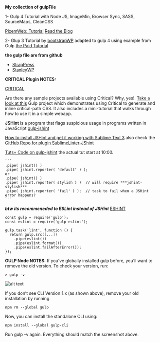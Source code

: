 **My collection of gulpFile**

1- Gulp 4 Tutorial with Node JS, ImageMin, Browser Sync, SASS, SourceMaps, CleanCSS 

[PixemWeb: Tutorial](https://youtu.be/tTrPLQ6nOX8 "Youtube Video") 
<a href="https://www.pixemweb.com/blog/gulp-4-0-0-with-nodejs-imagemin-browsersync-sass-sourcemaps-cleancss-more/" target="_blank"> Read the Blog</a>

2- Glup 3 Tutorial by [bootstrapWP](https://bootstrapwp.com/ "Develop a WP Theme with BootStrap") adapted to gulp 4 using example from Gulp 
<a href="https://bootstrapwp.com/download-sass-starter-wordpress-theme/" target="_blank"> the Paid Tutorial </a>

**the gulp file are from github**

* [StrapPress](https://github.com/braginteractive/StrapPress/blob/master/gulpfile.js "the StarpPress Theme GulpFile.js")
* [StanleyWP](https://github.com/braginteractive/stanleywp/blob/master/gulpfile.js "StanleyWP Theme GulpFile")


**CRITICAL Plugin NOTES:**

[CRITICAL](https://github.com/addyosmani/critical "Critical Github")

Are there any sample projects available using Critical?
Why, yes!. [Take a look at this](https://github.com/addyosmani/critical-path-css-demo "Critical Path CSS") Gulp project which demonstrates using Critical to generate and inline critical-path CSS. It also includes a mini-tutorial that walks through how to use it in a simple webapp.


**JSHint** is a program that flags suspicious usage in programs written in JavaScript [gulp-jshint](https://www.npmjs.com/package/gulp-jshint "How to use gulp-jshint")

[How to install JSHint and get it working with Sublime Text 3](https://www.youtube.com/channel/UCmRDMfauwbiYKkuIh3B0q3Q "JSHINT by Paul Cheney") also check the [GitHub Repo for plugin SublimeLinter-JShint](https://github.com/SublimeLinter/SublimeLinter-jshint "SublimeLinter-JSHint")

[Tuts+ Code on gulp-jshint](https://youtu.be/tNEdq0eqAQE?t=584 "JSHint in Sublime & Gulp") the actual tut start at 10:00. 

    ```
    .pipe( jshint() )
	.pipe( jshint.reporter( 'default' ) );
    or
    .pipe( jshint() )
    .pipe( jshint.reporter( stylish ) )  // will require ***jshint-stylish***
    .pipe( jshint.reporter( 'fail' ) );  // task to fail when a JSHint error happens?
    ```

***btw its recommeneded to ESLint instead of JSHint*** [ESHINT](https://eslint.org/docs/rules/ "Rules in ESLint")

```
const gulp = require('gulp');
const eslint = require('gulp-eslint');

gulp.task('lint', function () {
  return gulp.src([...])
    .pipe(eslint())
    .pipe(eslint.format())
    .pipe(eslint.failAfterError());
});
```

**GULP Node NOTES:**
If you’ve globally installed gulp before, you’ll want to remove the old version. To check your version, run:

`> gulp -v`

![alt text](https://cdn-images-1.medium.com/max/1600/1*7nkP1HJpMefx74a6yPZo4g.png)

If you don’t see CLI Version 1.x (as shown above), remove your old installation by running:

`npm rm --global gulp`

Now, you can install the standalone CLI using:

`npm install --global gulp-cli`

Run gulp -v again. Everything should match the screenshot above.